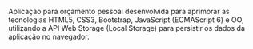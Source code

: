 Aplicação para orçamento pessoal desenvolvida para aprimorar as tecnologias HTML5, CSS3, Bootstrap, JavaScript (ECMAScript 6) e OO, utilizando a API Web Storage (Local Storage) para persistir os dados da aplicação no navegador.
